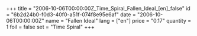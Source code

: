 +++
title = "2006-10-06T00:00:00Z_Time_Spiral_Fallen_Ideal_[en]_false"
id = "6b2d24b0-f0d3-40f0-a51f-074f8e95e6af"
date = "2006-10-06T00:00:00Z"
name = "Fallen Ideal"
lang = ["en"]
price = "0.17"
quantity = 1
foil = false
set = "Time Spiral"
+++
